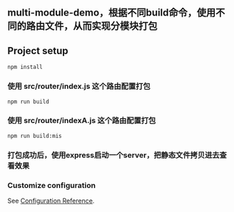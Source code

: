 ## multi-module-demo，根据不同build命令，使用不同的路由文件，从而实现分模块打包

## Project setup
```
npm install
```

### 使用 src/router/index.js 这个路由配置打包
```
npm run build
```

### 使用 src/router/indexA.js 这个路由配置打包 
```
npm run build:mis
```

### 打包成功后，使用express启动一个server，把静态文件拷贝进去查看效果

### Customize configuration
See [Configuration Reference](https://cli.vuejs.org/config/).
